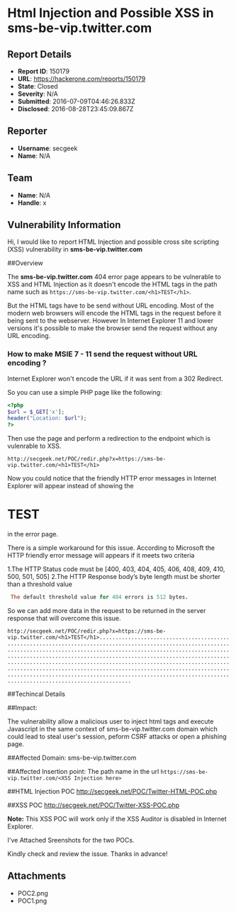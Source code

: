 # Html Injection and Possible XSS in sms-be-vip.twitter.com

## Report Details
- **Report ID**: 150179
- **URL**: https://hackerone.com/reports/150179
- **State**: Closed
- **Severity**: N/A
- **Submitted**: 2016-07-09T04:46:26.833Z
- **Disclosed**: 2016-08-28T23:45:09.867Z

## Reporter
- **Username**: secgeek
- **Name**: N/A

## Team
- **Name**: N/A
- **Handle**: x

## Vulnerability Information
Hi,
I would like to report HTML Injection and possible cross site scripting (XSS) vulnerability in **sms-be-vip.twitter.com**

##Overview

The **sms-be-vip.twitter.com** 404 error page appears to be vulnerable to XSS and HTML Injection as it doesn't encode the HTML tags in the path name such as ```https://sms-be-vip.twitter.com/<h1>TEST</h1>```.

But the HTML tags have to be send without URL encoding. Most of the modern web browsers will encode the HTML tags in the request before it being sent to the webserver. However In Internet Explorer 11 and lower versions it's possible to make the browser send the request without any URL encoding.

### How to make MSIE 7 - 11 send the request without URL encoding ?

Internet Explorer won't encode the URL if it was sent from a 302 Redirect.

So you can use a simple PHP page like the following:

```php
<?php
$url = $_GET['x'];
header("Location: $url");
?> 
```

Then use the  page and perform a redirection to the endpoint which is vulenrable to XSS.

``` http://secgeek.net/POC/redir.php?x=https://sms-be-vip.twitter.com/<h1>TEST</h1> ```


Now you could notice that the friendly HTTP error messages in Internet Explorer will appear instead of showing the **<h1>TEST</h1>** in the error page.

There is a simple workaround for this issue. 
According to Microsoft the HTTP friendly error message will appears if it meets two criteria

1.The HTTP Status code must be [400, 403, 404, 405, 406, 408, 409, 410, 500, 501, 505]
2.The HTTP Response body’s byte length must be shorter than a threshold value

```Ruby
 The default threshold value for 404 errors is 512 bytes.
```
So we can add more data in the request to be returned in the server response that will overcome this issue.

```http://secgeek.net/POC/redir.php?x=https://sms-be-vip.twitter.com/<h1>TEST</h1>.................................................................................................................................................................................................................................................................................................................................................................................................................................................................................................................... ```

##Techincal Details

##Impact:

The vulnerability allow a malicious user to inject html tags and execute Javascript in the same context of sms-be-vip.twitter.com domain which could lead to steal user's session, peform CSRF attacks or open a phishing page.

##Affected Domain:
sms-be-vip.twitter.com

##Affected Insertion point:
The path name in the url ```https://sms-be-vip.twitter.com/<XSS Injection here>```

##HTML Injection POC
http://secgeek.net/POC/Twitter-HTML-POC.php

##XSS POC
http://secgeek.net/POC/Twitter-XSS-POC.php

**Note:** This XSS POC will work only if the XSS Auditor is disabled in Internet Explorer. 

I've Attached Sreenshots for the two POCs.

Kindly check and review the issue.
Thanks in advance!






## Attachments
- POC2.png
- POC1.png
